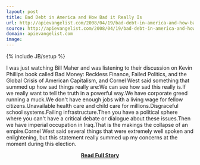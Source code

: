 ```yaml
---
layout: post
title: Bad Debt in America and How Bad it Really Is
url: http://apievangelist.com/2008/04/19/bad-debt-in-america-and-how-bad-it-really-is/
source: http://apievangelist.com/2008/04/19/bad-debt-in-america-and-how-bad-it-really-is/
domain: apievangelist.com
image: 
---
```

{% include JB/setup %}<p>I was just watching Bill Maher and was listening to their discussion on Kevin Phillips book called Bad Money: Reckless Finance, Failed Politics, and the Global Crisis of American Capitalism, and Cornel West said something that summed up how sad things really are:We can see how sad this really is.If we really want to tell the truth in a powerful way.We have corporate greed running a muck.We don't have enough jobs with a living wage for fellow citizens.Unavailable health care and child care for millions.Disgraceful school systems.Failing infrastructure.Then you have a political sphere where you can't have a critical debate or dialogue about these issues.Then we have imperial occupation in Iraq.That is the makings the collapse of an empire.Cornel West said several things that were extremely well spoken and enlightening, but this statement really summed up my concerns at the moment during this election.</p>
<center><p><a href="http://apievangelist.com/2008/04/19/bad-debt-in-america-and-how-bad-it-really-is/" style='padding:25px; font-sze:18px; font-weight: bold;'>Read Full Story</a></p></center>
